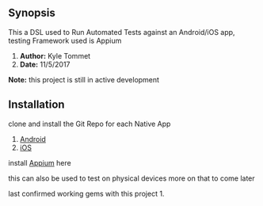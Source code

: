 ## Synopsis
This a DSL used to Run Automated Tests against an Android/iOS app, testing Framework used is Appium
1. **Author:** Kyle Tommet
2. **Date:** 11/5/2017

**Note:** this project is still in active development
## Installation
clone and install the Git Repo for each Native App
1. [Android](https://github.com/ktommet12/MHEF-Conference) 
2. [iOS](https://github.com/ktommet12/MHEF-Conference-iOS)

install [Appium](http://appium.io/slate/en/tutorial/android.html?ruby#native-android-automation) here

this can also be used to test on physical devices more on that to come later

last confirmed working gems with this project
1. 